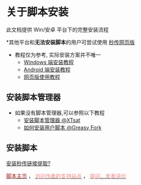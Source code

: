 # 关于脚本安装

此文档提供 Win/安卓 平台下的完整安装流程

\*其他平台和**无法安装脚本**的用户可尝试使用 [秒传网页版](https://rapidacg.gmgard.moe/)

- 教程仅为参考, 实际安装方案并不唯一
  - [Windows 端安装教程](Windows.md)
  - [Android 端安装教程](Android.md)
  - [网页版使用教程](Web.md)

## 安装脚本管理器

- 如果没有脚本管理器,可以参照以下教程
  - [安装脚本管理器 @XTsat](https://xtsat.github.io/Browser-Guide/Extensions/recommend/Script%20Manager/Install%20Manager.html)
  - [如何安装用户脚本 @Greasy Fork](https://greasyfork.org/zh-CN/help/installing-user-scripts)

## 安装脚本

<a></a>
<!-- Greasy Fork 样式安装脚本 -->
<div id="install-area">
    <a class="install-link" data-script-name="秒传链接提取" data-script-namespace="moe.cangku.mengzonefire" href="https://greasyfork.org/scripts/424574-%E7%A7%92%E4%BC%A0%E9%93%BE%E6%8E%A5%E6%8F%90%E5%8F%96/code/%E7%A7%92%E4%BC%A0%E9%93%BE%E6%8E%A5%E6%8F%90%E5%8F%96.user.js">安装秒传链接提取</a><a class="install-help-link" title="如何安装" rel="nofollow" href="/rapid-upload-userscript-doc/document/Install/About.html">?</a>
</div>

<a rel="nofollow" href="https://greasyfork.org/zh-CN/scripts/424574-%E7%A7%92%E4%BC%A0%E9%93%BE%E6%8E%A5%E6%8F%90%E5%8F%96" target="_blank"><span style="color: #a42121;">脚本主页</span></a>
，
<a rel="nofollow" href="https://github.com/mengzonefire/rapid-upload-userscript/issues" target="_blank"><span style="color: #f28484;">访问作者的支持站点</span></a>
，
<a rel="nofollow" href="https://greasyfork.org/zh-CN/scripts/424574-%E7%A7%92%E4%BC%A0%E9%93%BE%E6%8E%A5%E6%8F%90%E5%8F%96/feedback#post-discussion"><span style="color: #f28484;">提问、发表评价</span></a>


<!-- 油小猴 样式安装脚本 -->
<!--
<div data-v-0d120fa7="" class="install-box"><a data-v-0d120fa7="" href="https://greasyfork.org/scripts/424574-%E7%A7%92%E4%BC%A0%E9%93%BE%E6%8E%A5%E6%8F%90%E5%8F%96/code/%E7%A7%92%E4%BC%A0%E9%93%BE%E6%8E%A5%E6%8F%90%E5%8F%96.user.js" class="install-link no-dark-mode umami--click--button-install">安装网盘直链下载助手</a> <a data-v-0d120fa7="" title="如何安装" target="_blank" href="/rapid-upload-userscript-doc/document/install/About.html" class="install-help-link no-dark-mode">?</a></div> -->

<!-- [![rapidupload-userscript](https://img.shields.io/badge/%E5%AE%89%E8%A3%85%20%E7%A7%92%E4%BC%A0%E9%93%BE%E6%8E%A5%E6%8F%90%E5%8F%96-005200?style=for-the-badge&logo=tampermonkey)](https://greasyfork.org/scripts/424574-%E7%A7%92%E4%BC%A0%E9%93%BE%E6%8E%A5%E6%8F%90%E5%8F%96/code/%E7%A7%92%E4%BC%A0%E9%93%BE%E6%8E%A5%E6%8F%90%E5%8F%96.user.js) -->
<!-- [![rapid-upload-userscript](https://img.shields.io/badge/GitHub-%E5%AE%89%E8%A3%85%20%E7%A7%92%E4%BC%A0%E9%93%BE%E6%8E%A5%E6%8F%90%E5%8F%96-24292f?style=for-the-badge&logo=github)](https://github.com/mengzonefire/rapid-upload-userscript/raw/main/dist/%E7%A7%92%E4%BC%A0%E8%BF%9E%E6%8E%A5%E6%8F%90%E5%8F%96.user.js) -->

